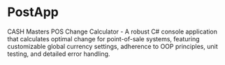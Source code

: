 # PostApp
CASH Masters POS Change Calculator - A robust C# console application that calculates optimal change for point-of-sale systems, featuring customizable global currency settings, adherence to OOP principles, unit testing, and detailed error handling.
